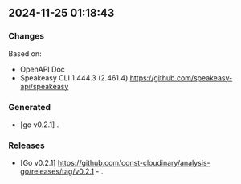 

## 2024-11-25 01:18:43
### Changes
Based on:
- OpenAPI Doc  
- Speakeasy CLI 1.444.3 (2.461.4) https://github.com/speakeasy-api/speakeasy
### Generated
- [go v0.2.1] .
### Releases
- [Go v0.2.1] https://github.com/const-cloudinary/analysis-go/releases/tag/v0.2.1 - .